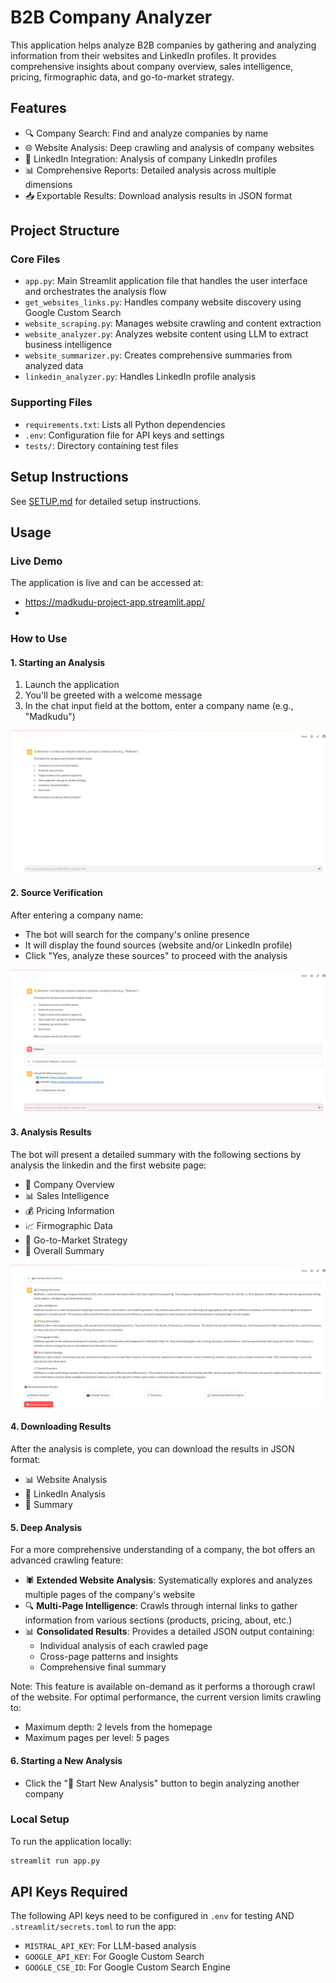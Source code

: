 # B2B Company Analyzer

This application helps analyze B2B companies by gathering and analyzing information from their websites and LinkedIn profiles. It provides comprehensive insights about company overview, sales intelligence, pricing, firmographic data, and go-to-market strategy.

## Features

- 🔍 Company Search: Find and analyze companies by name
- 🌐 Website Analysis: Deep crawling and analysis of company websites
- 💼 LinkedIn Integration: Analysis of company LinkedIn profiles
- 📊 Comprehensive Reports: Detailed analysis across multiple dimensions
- 📥 Exportable Results: Download analysis results in JSON format

## Project Structure

### Core Files

- `app.py`: Main Streamlit application file that handles the user interface and orchestrates the analysis flow
- `get_websites_links.py`: Handles company website discovery using Google Custom Search
- `website_scraping.py`: Manages website crawling and content extraction
- `website_analyzer.py`: Analyzes website content using LLM to extract business intelligence
- `website_summarizer.py`: Creates comprehensive summaries from analyzed data
- `linkedin_analyzer.py`: Handles LinkedIn profile analysis

### Supporting Files

- `requirements.txt`: Lists all Python dependencies
- `.env`: Configuration file for API keys and settings
- `tests/`: Directory containing test files

## Setup Instructions

See [SETUP.md](SETUP.md) for detailed setup instructions.

## Usage

### Live Demo
The application is live and can be accessed at:
- https://madkudu-project-app.streamlit.app/
- 
### How to Use

#### 1. Starting an Analysis
1. Launch the application
2. You'll be greeted with a welcome message
3. In the chat input field at the bottom, enter a company name (e.g., "Madkudu")

![Step 1](images/step1.png)

#### 2. Source Verification
After entering a company name:
- The bot will search for the company's online presence
- It will display the found sources (website and/or LinkedIn profile)
- Click "Yes, analyze these sources" to proceed with the analysis

![Step 2](images/step2.png)

#### 3. Analysis Results
The bot will present a detailed summary with the following sections by analysis the linkedin and the first website page:
- 🏢 Company Overview
- 📊 Sales Intelligence
- 💰 Pricing Information
- 📈 Firmographic Data
- 🎯 Go-to-Market Strategy
- 📝 Overall Summary

![Step 3](images/step3.png)
#### 4. Downloading Results
After the analysis is complete, you can download the results in JSON format:
- 📊 Website Analysis
- 💼 LinkedIn Analysis
- 📝 Summary

#### 5. Deep Analysis
For a more comprehensive understanding of a company, the bot offers an advanced crawling feature:
- 🕷️ **Extended Website Analysis**: Systematically explores and analyzes multiple pages of the company's website
- 🔍 **Multi-Page Intelligence**: Crawls through internal links to gather information from various sections (products, pricing, about, etc.)
- 📊 **Consolidated Results**: Provides a detailed JSON output containing:
  - Individual analysis of each crawled page
  - Cross-page patterns and insights
  - Comprehensive final summary

Note: This feature is available on-demand as it performs a thorough crawl of the website. For optimal performance, the current version limits crawling to:
- Maximum depth: 2 levels from the homepage
- Maximum pages per level: 5 pages

#### 6. Starting a New Analysis
- Click the "🔄 Start New Analysis" button to begin analyzing another company

### Local Setup
To run the application locally:
```bash
streamlit run app.py
```

## API Keys Required

The following API keys need to be configured in `.env` for testing AND `.streamlit/secrets.toml` to run the app:
- `MISTRAL_API_KEY`: For LLM-based analysis
- `GOOGLE_API_KEY`: For Google Custom Search
- `GOOGLE_CSE_ID`: For Google Custom Search Engine
